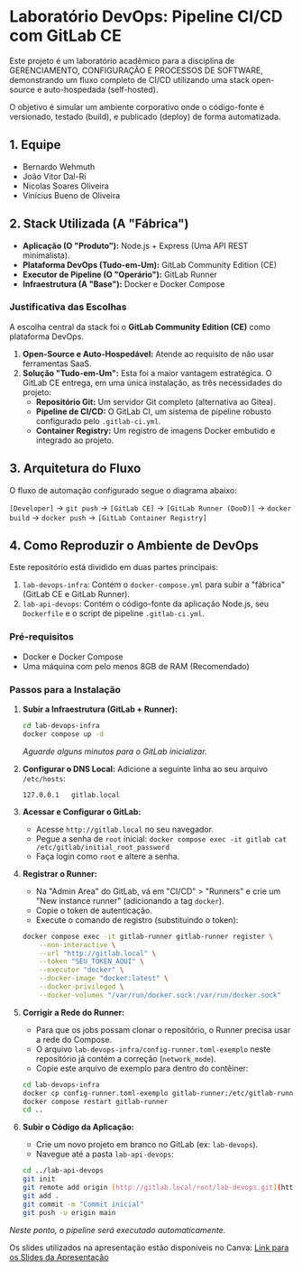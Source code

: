 # Laboratório DevOps: Pipeline CI/CD com GitLab CE

Este projeto é um laboratório acadêmico para a disciplina de GERENCIAMENTO, CONFIGURAÇÃO E PROCESSOS DE SOFTWARE, demonstrando um fluxo completo de CI/CD utilizando uma stack open-source e auto-hospedada (self-hosted).

O objetivo é simular um ambiente corporativo onde o código-fonte é versionado, testado (build), e publicado (deploy) de forma automatizada.

## 1. Equipe

- Bernardo Wehmuth
- João Vitor Dal-Ri
- Nicolas Soares Oliveira
- Vinícius Bueno de Oliveira

## 2. Stack Utilizada (A "Fábrica")

- **Aplicação (O "Produto"):** Node.js + Express (Uma API REST minimalista).
- **Plataforma DevOps (Tudo-em-Um):** GitLab Community Edition (CE)
- **Executor de Pipeline (O "Operário"):** GitLab Runner
- **Infraestrutura (A "Base"):** Docker e Docker Compose

### Justificativa das Escolhas

A escolha central da stack foi o **GitLab Community Edition (CE)** como plataforma DevOps.

1.  **Open-Source e Auto-Hospedável:** Atende ao requisito de não usar ferramentas SaaS.
2.  **Solução "Tudo-em-Um":** Esta foi a maior vantagem estratégica. O GitLab CE entrega, em uma única instalação, as três necessidades do projeto:
    - **Repositório Git:** Um servidor Git completo (alternativa ao Gitea).
    - **Pipeline de CI/CD:** O GitLab CI, um sistema de pipeline robusto configurado pelo `.gitlab-ci.yml`.
    - **Container Registry:** Um registro de imagens Docker embutido e integrado ao projeto.

## 3. Arquitetura do Fluxo

O fluxo de automação configurado segue o diagrama abaixo:

`[Developer]` -> `git push` -> `[GitLab CE]` -> `[GitLab Runner (DooD)]` -> `docker build` -> `docker push` -> `[GitLab Container Registry]`

## 4. Como Reproduzir o Ambiente de DevOps

Este repositório está dividido em duas partes principais:

1.  `lab-devops-infra`: Contém o `docker-compose.yml` para subir a "fábrica" (GitLab CE e GitLab Runner).
2.  `lab-api-devops`: Contém o código-fonte da aplicação Node.js, seu `Dockerfile` e o script de pipeline `.gitlab-ci.yml`.

### Pré-requisitos

- Docker e Docker Compose
- Uma máquina com pelo menos 8GB de RAM (Recomendado)

### Passos para a Instalação

1.  **Subir a Infraestrutura (GitLab + Runner):**

    ```bash
    cd lab-devops-infra
    docker compose up -d
    ```

    _Aguarde alguns minutos para o GitLab inicializar._

2.  **Configurar o DNS Local:**
    Adicione a seguinte linha ao seu arquivo `/etc/hosts`:

    ```
    127.0.0.1   gitlab.local
    ```

3.  **Acessar e Configurar o GitLab:**

    - Acesse `http://gitlab.local` no seu navegador.
    - Pegue a senha de `root` inicial: `docker compose exec -it gitlab cat /etc/gitlab/initial_root_password`
    - Faça login como `root` e altere a senha.

4.  **Registrar o Runner:**

    - Na "Admin Area" do GitLab, vá em "CI/CD" > "Runners" e crie um "New instance runner" (adicionando a tag `docker`).
    - Copie o token de autenticação.
    - Execute o comando de registro (substituindo o token):

    ```bash
    docker compose exec -it gitlab-runner gitlab-runner register \
        --non-interactive \
        --url "http://gitlab.local" \
        --token "SEU_TOKEN_AQUI" \
        --executor "docker" \
        --docker-image "docker:latest" \
        --docker-privileged \
        --docker-volumes "/var/run/docker.sock:/var/run/docker.sock"
    ```

5.  **Corrigir a Rede do Runner:**

    - Para que os jobs possam clonar o repositório, o Runner precisa usar a rede do Compose.
    - O arquivo `lab-devops-infra/config-runner.toml-exemplo` neste repositório já contém a correção (`network_mode`).
    - Copie este arquivo de exemplo para dentro do contêiner:

    ```bash
    cd lab-devops-infra
    docker cp config-runner.toml-exemplo gitlab-runner:/etc/gitlab-runner/config.toml
    docker compose restart gitlab-runner
    cd ..
    ```

6.  **Subir o Código da Aplicação:**
    - Crie um novo projeto em branco no GitLab (ex: `lab-devops`).
    - Navegue até a pasta `lab-api-devops`:
    ```bash
    cd ../lab-api-devops
    git init
    git remote add origin [http://gitlab.local/root/lab-devops.git](http://gitlab.local/root/lab-devops.git)
    git add .
    git commit -m "Commit inicial"
    git push -u origin main
    ```

_Neste ponto, o pipeline será executado automaticamente._

Os slides utilizados na apresentação estão disponíveis no Canva:
[Link para os Slides da Apresentação](https://www.canva.com/design/DAG2p6XqZjo/-PsIE6zcCgx_J2vAv4qqLQ/view?utm_content=DAG2p6XqZjo&utm_campaign=designshare&utm_medium=link2&utm_source=uniquelinks&utlId=h3c0c53cebd)
